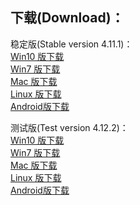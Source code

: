 
## 下载(Download)：
稳定版(Stable version 4.11.1)：   
[Win10 版下载](https://github.com/XX-net/XX-Net/releases/download/4.11.1/XX-Net-win10-4.11.1.7z)   
[Win7 版下载](https://github.com/XX-net/XX-Net/releases/download/4.11.1/XX-Net-win7-4.11.1.7z)   
[Mac 版下载](https://github.com/XX-net/XX-Net/releases/download/4.11.1/XX-Net-mac-4.11.1.7z)  
[Linux 版下载](https://github.com/XX-net/XX-Net/archive/4.11.1.zip)  
[Android版下载](https://github.com/XX-net/XX-Net/releases/download/4.11.1/XX-Net-4.11.1.apk)  




测试版(Test version 4.12.2)：  
[Win10 版下载](https://github.com/XX-net/XX-Net/releases/download/4.12.2/XX-Net-win10-4.12.2.7z)   
[Win7 版下载](https://github.com/XX-net/XX-Net/releases/download/4.12.2/XX-Net-win7-4.12.2.7z)   
[Mac 版下载](https://github.com/XX-net/XX-Net/releases/download/4.12.2/XX-Net-mac-4.12.2.7z)  
[Linux 版下载](https://github.com/XX-net/XX-Net/archive/4.12.2.zip)  
[Android版下载](https://github.com/XX-net/XX-Net/releases/download/4.12.2/XX-Net-4.12.2.apk)  
